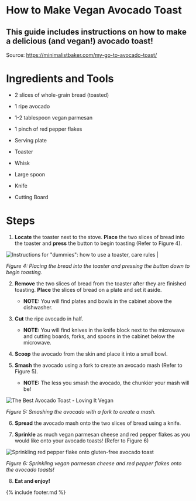 # How to Make Vegan Avocado Toast

## This guide includes instructions on how to make a delicious (and vegan!) avocado toast!

Source: <https://minimalistbaker.com/my-go-to-avocado-toast/>

# Ingredients and Tools

-   2 slices of whole-grain bread (toasted)

-   1 ripe avocado

-   1-2 tablespoon vegan parmesan

-   1 pinch of red pepper flakes

-   Serving plate

-   Toaster

-   Whisk

-   Large spoon

-   Knife

-   Cutting Board

# Steps 

1.  **Locate** the toaster next to the stove. **Place** the two slices of bread into the toaster and **press** the button to begin toasting (Refer to Figure 4).

![Instructions for &quot;dummies&quot;: how to use a toaster, care rules
\|](images/media/image4.jpeg)

*Figure 4: Placing the bread into the toaster and pressing the button down to begin toasting.*

2.  **Remove** the two slices of bread from the toaster after they are finished toasting. **Place** the slices of bread on a plate and set it aside.
    - **NOTE:** You will find plates and bowls in the cabinet above the dishwasher.

3.  **Cut** the ripe avocado in half.

    - **NOTE:** You will find knives in the knife block next to the microwave and cutting boards, forks, and spoons in the cabinet below the microwave.

4.  **Scoop** the avocado from the skin and place it into a small bowl.

5.  **Smash** the avocado using a fork to create an avocado mash (Refer to Figure 5).

    - **NOTE:** The less you smash the avocado, the chunkier your mash will be!

![The Best Avocado Toast - Loving It
Vegan](images/media/image5.jpeg)

*Figure 5: Smashing the avocado with a fork to create a mash.*

6.  **Spread** the avocado mash onto the two slices of bread using a knife.

7.  **Sprinkle** as much vegan parmesan cheese and red pepper flakes as you would like onto your avocado toasts! (Refer to Figure 6)

![Sprinkling red pepper flake onto gluten-free avocado
toast](images/media/image6.jpeg)

*Figure 6: Sprinkling vegan parmesan cheese and red pepper flakes onto the avocado toasts!*

8.  **Eat and enjoy!**

{% include footer.md %}